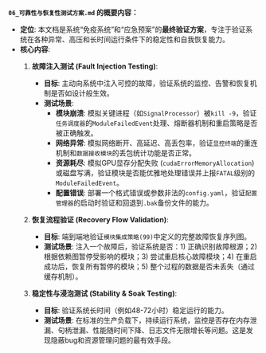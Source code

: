 **`06_可靠性与恢复性测试方案.md` 的概要内容：**

  * **定位**: 本文档是系统“免疫系统”和“应急预案”的**最终验证方案**，专注于验证系统在各种异常、高压和长时间运行条件下的稳定性和自我恢复能力。
  * **核心内容**:
    1.  **故障注入测试 (Fault Injection Testing)**:

          * **目标**: 主动向系统中注入可控的故障，验证系统的监控、告警和恢复机制是否如设计般生效。
          * **测试场景**:
              * **模块崩溃**: 模拟关键进程（如`SignalProcessor`）被`kill -9`，验证`任务调度器`的`ModuleFailedEvent`处理、熔断器机制和重启策略是否被正确触发。
              * **网络异常**: 模拟网络断开、高延迟、高丢包率，验证`显控终端`的重连机制和`数据接收模块`的丢包统计功能是否正常。
              * **资源耗尽**: 模拟GPU显存分配失败 (`cudaErrorMemoryAllocation`) 或磁盘写满，验证模块是否能优雅地处理错误并上报`FATAL`级别的`ModuleFailedEvent`。
              * **配置错误**: 部署一个格式错误或参数非法的`config.yaml`，验证`配置管理器`的启动时验证和回退到`.bak`备份文件的能力。

    2.  **恢复流程验证 (Recovery Flow Validation)**:

          * **目标**: 端到端地验证`模块集成策略(99)`中定义的完整故障恢复序列图。
          * **测试场景**: 注入一个故障后，验证系统是否：1) 正确识别故障根源；2) 根据依赖图暂停受影响的模块；3) 尝试重启核心故障模块；4) 在重启成功后，恢复所有暂停的模块；5) 整个过程的数据是否未丢失（通过缓存机制）。

    3.  **稳定性与浸泡测试 (Stability & Soak Testing)**:

          * **目标**: 验证系统长时间（例如48-72小时）稳定运行的能力。
          * **测试场景**: 在标准的生产负载下，持续运行系统，监控是否存在内存泄漏、句柄泄漏、性能随时间下降、日志文件无限增长等问题。这是发现隐蔽bug和资源管理问题的最有效手段。
